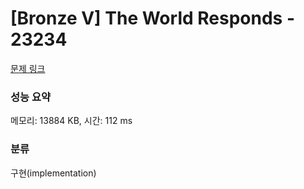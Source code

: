 # [Bronze V] The World Responds - 23234 

[문제 링크](https://www.acmicpc.net/problem/23234) 

### 성능 요약

메모리: 13884 KB, 시간: 112 ms

### 분류

구현(implementation)

